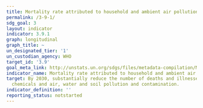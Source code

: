 ```yaml
---
title: Mortality rate attributed to household and ambient air pollution
permalink: /3-9-1/
sdg_goal: 3
layout: indicator
indicator: 3.9.1
graph: longitudinal
graph_title: ~
un_designated_tier: '1'
un_custodian_agency: WHO
target_id: '3.9'
goal_meta_link: http://unstats.un.org/sdgs/files/metadata-compilation/Metadata-Goal-3.pdf
indicator_name: Mortality rate attributed to household and ambient air pollution
target: By 2030, substantially reduce the number of deaths and illnesses from hazardous
  chemicals and air, water and soil pollution and contamination.
indicator_definition: ''
reporting_status: notstarted
---
```

